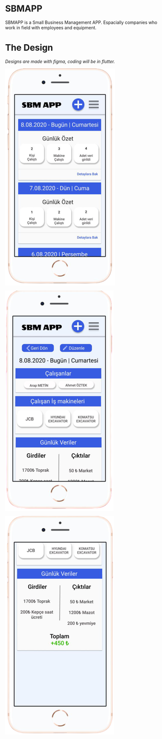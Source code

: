 # SBMAPP
SBMAPP is a Small Business Management APP. Espacially companies who work in field with employees and equipment.

# The Design
*Designs are made with figma, coding will be in flutter.*


![LandingPage](/LandingPage-removebg-preview.png)

![DayDetailsPage](/DayDetails-removebg-preview.png)

![DayDetailsPage](/DayDetailsContiue-removebg-preview.png)

